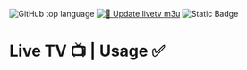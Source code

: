![GitHub top language](https://img.shields.io/github/languages/top/didikg/TV2)
[![🔁 Update livetv m3u](https://github.com/didikg/TV2/actions/workflows/livetv.yml/badge.svg)](https://github.com/didikg/TV2/actions/workflows/livetv.yml)
![Static Badge](https://img.shields.io/badge/Live-TV-red)

# Live TV 📺 | Usage ✅

